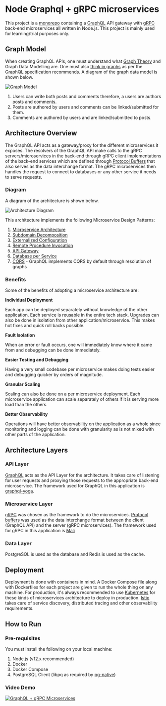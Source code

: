 # Node Graphql + gRPC microservices

This project is a [monorepo](https://gomonorepo.org/) containing a [GraphQL](https://graphql.org/) API gateway with [gRPC](https://grpc.io/) back-end microservices all written in Node.js. This project is mainly used for learning/trial purposes only.

## Graph Model

When creating GraphQL APIs, one must understand what [Graph Theory](https://en.wikipedia.org/wiki/Graph_theory) and Graph Data Modelling are. One must also [think in graphs](https://graphql.org/learn/thinking-in-graphs/) as per the GraphQL specification recommends. A diagram of the graph data model is shown below.

![Graph Model](https://raw.githubusercontent.com/benjsicam/node-graphql-microservices/master/docs/img/graph-model.png)

1. Users can write both posts and comments therefore, a users are authors posts and comments.
2. Posts are authored by users and comments can be linked/submitted for them.
3. Comments are authored by users and are linked/submitted to posts.

## Architecture Overview
 
The GraphQL API acts as a gateway/proxy for the different microservices it exposes. The resolvers of the GraphQL API make calls to the gRPC servers/microservices in the back-end through gRPC client implementations of the back-end services which are defined through [Protocol Buffers](https://developers.google.com/protocol-buffers/) that also serves as the data interchange format. The gRPC microservices then handles the request to connect to databases or any other service it needs to serve requests.

### Diagram

A diagram of the architecture is shown below.

![Architecture Diagram](https://raw.githubusercontent.com/benjsicam/node-graphql-microservices/master/docs/img/archi-diagram.png)

This architecture implements the following Microservice Design Patterns:

1. [Microservice Architecture](https://microservices.io/patterns/microservices.html)
2. [Subdomain Decomposition](https://microservices.io/patterns/decomposition/decompose-by-subdomain.html)
3. [Externalized Configuration](https://microservices.io/patterns/externalized-configuration.html)
4. [Remote Procedure Invocation](https://microservices.io/patterns/communication-style/rpi.html)
5. [API Gateway](https://microservices.io/patterns/apigateway.html)
6. [Database per Service](https://microservices.io/patterns/data/database-per-service.html)
7. [CQRS](https://microservices.io/patterns/data/cqrs.html) - GraphQL implements CQRS by default through resolution of graphs

### Benefits

Some of the benefits of adopting a microservice architecture are:

**Individual Deployment**

Each app can be deployed separately without knowledge of the other application. Each service is reusable in the entire tech stack. Upgrades can also be done in isolation from other application/microservice. This makes hot fixes and quick roll backs possible.

**Fault Isolation**

When an error or fault occurs, one will immediately know where it came from and debugging can be done immediately.

**Easier Testing and Debugging**

Having a very small codebase per microservice makes doing tests easier and debugging quicker by orders of magnitude.

**Granular Scaling**

Scaling can also be done on a per microservice deployment. Each microservice application can scale separately of others if it is serving more load than the others.

**Better Observability**

Operations will have better observability on the application as a whole since monitoring and logging can be done with granularity as is not mixed with other parts of the application.

## Architecture Layers

### API Layer

[GraphQL](https://graphql.org/) acts as the API Layer for the architecture. It takes care of listening for user requests and proxying those requests to the appropriate back-end microservice. The framework used for GraphQL in this application is [graphql-yoga](https://github.com/prisma/graphql-yoga).

### Microservice Layer

[gRPC](https://grpc.io/) was chosen as the framework to do the microservices. [Protocol buffers](https://developers.google.com/protocol-buffers/) was used as the data interchange format between the client (GraphQL API) and the server (gRPC microservices). The framework used for gRPC in this application is [Mali](https://mali.js.org/)

### Data Layer

PostgreSQL is used as the database and Redis is used as the cache.

## Deployment

Deployment is done with containers in mind. A Docker Compose file along with Dockerfiles for each project are given to run the whole thing on any machine. For production, it's always recommended to use [Kubernetes](https://kubernetes.io/) for these kinds of microservices architecture to deploy in production. [Istio](https://istio.io/) takes care of service discovery, distributed tracing and other observability requirements.

## How to Run

### Pre-requisites

You must install the following on your local machine:

1. Node.js (v12.x recommended)
2. Docker
3. Docker Compose
4. PostgreSQL Client (libpq as required by [pg-native](https://www.npmjs.com/package/pg-native#install))

### Video Demo

[![GraphQL + gRPC Microservices](https://raw.githubusercontent.com/benjsicam/node-graphql-microservices/master/docs/img/vid-preview.jpg)](https://youtu.be/SuH2K92FOaE)
